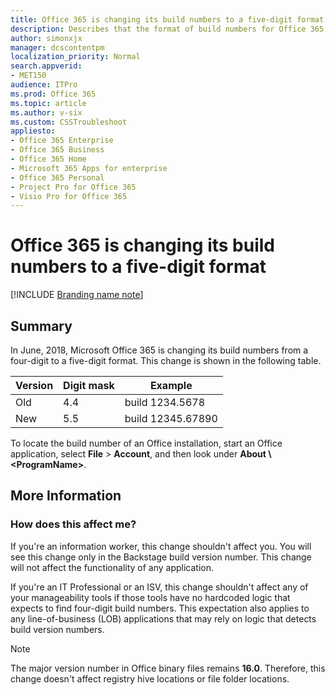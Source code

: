 ```yaml
---
title: Office 365 is changing its build numbers to a five-digit format
description: Describes that the format of build numbers for Office 365 is changing from four digits to five digits in June, 2018.
author: simonxjx
manager: dcscontentpm
localization_priority: Normal
search.appverid: 
- MET150
audience: ITPro
ms.prod: Office 365
ms.topic: article
ms.author: v-six
ms.custom: CSSTroubleshoot
appliesto:
- Office 365 Enterprise
- Office 365 Business
- Office 365 Home
- Microsoft 365 Apps for enterprise
- Office 365 Personal
- Project Pro for Office 365
- Visio Pro for Office 365
---
```


# Office 365 is changing its build numbers to a five-digit format

[!INCLUDE [Branding name note](../../../includes/branding-name-note.md)]

## Summary

In June, 2018, Microsoft Office 365 is changing its build numbers from a four-digit to a five-digit format. This change is shown in the following table. 

|Version| Digit mask| Example |
|-----|----|---|
|Old|4.4|build 1234.5678 |
|New|5.5|build 12345.67890 |

To locate the build number of an Office installation, start an Office application, select **File** > **Account**, and then look under **About \\\<ProgramName>**. 

## More Information

### How does this affect me?

If you're an information worker, this change shouldn't affect you. You will see this change only in the Backstage build version number. This change will not affect the functionality of any application.

If you're an IT Professional or an ISV, this change shouldn't affect any of your manageability tools if those tools have no hardcoded logic that expects to find four-digit build numbers. This expectation also applies to any line-of-business (LOB) applications that may rely on logic that detects build version numbers.

> [!NOTE]
> The major version number in Office binary files remains **16.0**. Therefore, this change doesn't affect registry hive locations or file folder locations.

